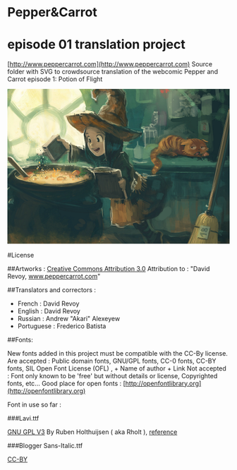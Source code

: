# Pepper&Carrot
# episode 01 translation project

[http://www.peppercarrot.com](http://www.peppercarrot.com)
Source folder with SVG to crowdsource translation of the webcomic Pepper and Carrot episode 1: Potion of Flight

![alt tag](gfx_Pepper-and-Carrot_by-David-Revoy_E01.png)

#License

##Artworks : 
[Creative Commons Attribution 3.0](https://creativecommons.org/licenses/by/3.0/)
Attribution to : "David Revoy, www.peppercarrot.com"

##Translators and correctors : 

* French : David Revoy
* English : David Revoy
* Russian : Andrew "Akari" Alexeyew
* Portuguese : Frederico Batista

##Fonts:

New fonts added in this project must be compatible with the CC-By license.
Are accepted : Public domain fonts, GNU/GPL fonts, CC-0 fonts, CC-BY fonts, SIL Open Font License (OFL) ,  + Name of author + Link
Not accepted : Font only known to be 'free' but without details or license, Copyrighted fonts, etc...
Good place for open fonts : [http://openfontlibrary.org](http://openfontlibrary.org)

Font in use so far :

###Lavi.ttf

[GNU GPL V3](http://www.gnu.org/copyleft/gpl.html)
By Ruben Holthuijsen ( aka Rholt ), [reference](http://www.dafont.com/lavi.font)

###Blogger Sans-Italic.ttf

[CC-BY](http://creativecommons.org/licenses/by/3.0/)
